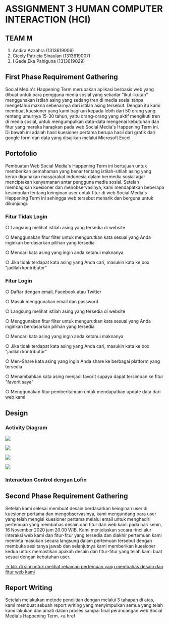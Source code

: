 # ASSIGNMENT 3 HUMAN COMPUTER INTERACTION (HCI)

## TEAM M
1. Andira Azzahra (1313619006)
2. Cicely Patricia Sinaulan (1313619007)
3. I Gede Eka Pahlguna (1313619029)

## First Phase Requirement Gathering
Social Media's Happening Term merupakan aplikasi berbasis web yang dibuat untuk para pengguna media sosial yang sekadar "ikut-ikutan" menggunakan istilah asing
yang sedang tren di media sosial tanpa mengetahui makna sebenarnya dari istilah asing tersebut. Dengan itu kami membuat kuesioner yang kami bagikan kepada lebih dari 50 orang yang rentang umurnya 15-30 tahun, yaitu orang-orang yang aktif mengikuti tren di media sosial, untuk mengumpulkan data-data mengenai kebutuhan dan fitur yang mereka harapkan pada web Social Media's Happening Term ini. Di bawah ini adalah hasil kuesioner pertama berupa hasil dari grafik dari google form dan data yang disajikan melalui Microsoft Excel.
## Portofolio
Pembuatan Web Social Media's Happening Term ini bertujuan untuk memberikan pemahaman yang benar tentang istilah-sitilah asing yang kerap digunakan masyarakat indonesia
dalam bermedia sosial agar menciptakan kenyamanan antar pengguna media sosial. Setelah membagikan kuesioner dan menobservasinya, kami mendapatkan beberapa kesimpulan
tentang keinginan user untuk fitur di  web Social Media's Happening Term ini sehingga web tersebut menarik dan berguna untuk dikunjungi.

<h3>Fitur Tidak Login</h3>
<p>○ Langsung melihat istilah asing yang tersedia di website</p>
<p>○ Menggunakan fitur filter untuk mengurutkan kata sesuai yang Anda inginkan berdasarkan pilihan yang tersedia</p>
<p>○ Mencari kata asing yang ingin anda ketahui maknanya</p>
<p>○ Jika tidak terdapat kata asing yang Anda cari, masukin kata ke box "jadilah kontributor"</p>

<h3>Fitur Login</h3>
<p>○ Daftar dengan email, Facebook atau Twitter</p>
<p>○ Masuk menggunakan email dan password</p>
<p>○ Langsung melihat istilah asing yang tersedia di website</p>
<p>○ Menggunakan fitur filter untuk mengurutkan kata sesuai yang Anda inginkan berdasarkan pilihan yang tersedia</p>
<p>○ Mencari kata asing yang ingin anda ketahui maknanya</p>
<p>○ Jika tidak terdapat kata asing yang Anda cari, masukin kata ke box "jadilah kontributor"</p>
<p>○ Men-Share kata asing yang ingin Anda share ke berbagai platform yang tersedia</p>
<p>○ Menambahkan kata asing menjadi favorit supaya dapat tersimpan ke fitur "favorit saya"</p>
<p>○ Menggunakan fitur pemberitahuan untuk mendapatkan update data dari web kami </p>

## Design

<h3> Activity Diagram </h3>

<p><img src="pertama.png"></p>
<p><img src="kedua.png"></p>
<p><img src="ketiga.png"></p>
<p><img src="keempat.png"></p>

<h3>Interaction Control dengan Lofin</h3>



## Second Phase Requirement Gathering
Setelah kami selesai membuat desain berdasarkan keinginan user di kuesioner pertama dan mengobservasinya, kami mengundang para user yang telah mengisi kuesioner pertama 
melalui email untuk menghadiri pertemuan yang membahas desain dan fitur dari web kami pada hari senin, 16 November 2020 jam 20.00 WIB. Kami menjelaskan secara rinci alur
interaksi web kami dan fitur-fitur yang tersedia dan diakhir pertemuan kami meminta masukan secara langsung dalam pertemuan tersebut dengan membuka sesi tanya jawab dan selanjutnya kami memberikan kuesioner kedua untuk memastikan apakah desain dan fitur-fitur yang telah kami buat sesuai dengan kebutuhan user.
<p><a href="https://youtu.be/LtsBEKClP-M">→ klik di sini untuk melihat rekaman pertemuan yang membahas desain dan fitur web kami</a></p>

## Report Writing
Setelah melakukan metode penelitian dengan melalui 3 tahapan di atas, kami membuat sebuah report writing yang menyimpulkan semua yang telah kami lakukan dan amati dalam proses sampai final perancangan web Social Media's Happening Term. 
<a href






